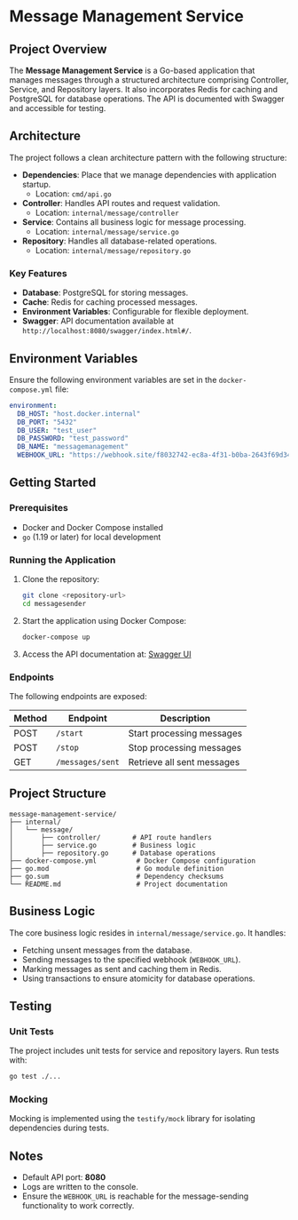# Message Management Service
 
## Project Overview
The **Message Management Service** is a Go-based application that manages messages through a structured architecture comprising Controller, Service, and Repository layers. It also incorporates Redis for caching and PostgreSQL for database operations. The API is documented with Swagger and accessible for testing.

## Architecture
The project follows a clean architecture pattern with the following structure:

- **Dependencies**: Place that we manage dependencies with application startup.
  - Location: `cmd/api.go`
- **Controller**: Handles API routes and request validation.
  - Location: `internal/message/controller`
- **Service**: Contains all business logic for message processing.
  - Location: `internal/message/service.go`
- **Repository**: Handles all database-related operations.
  - Location: `internal/message/repository.go`

### Key Features
- **Database**: PostgreSQL for storing messages.
- **Cache**: Redis for caching processed messages.
- **Environment Variables**: Configurable for flexible deployment.
- **Swagger**: API documentation available at `http://localhost:8080/swagger/index.html#/`.

## Environment Variables
Ensure the following environment variables are set in the `docker-compose.yml` file:

```yaml
environment:
  DB_HOST: "host.docker.internal"
  DB_PORT: "5432"
  DB_USER: "test_user"
  DB_PASSWORD: "test_password"
  DB_NAME: "messagemanagement"
  WEBHOOK_URL: "https://webhook.site/f8032742-ec8a-4f31-b0ba-2643f69d3432"
```

## Getting Started

### Prerequisites
- Docker and Docker Compose installed
- `go` (1.19 or later) for local development

### Running the Application

1. Clone the repository:
   ```bash
   git clone <repository-url>
   cd messagesender
   ```

2. Start the application using Docker Compose:
   ```bash
   docker-compose up 
   ```

3. Access the API documentation at:
   [Swagger UI](http://localhost:8080/swagger/index.html#/)

### Endpoints

The following endpoints are exposed:

| Method | Endpoint                 | Description                     |
|--------|--------------------------|---------------------------------|
| POST   | `/start`        | Start processing messages       |
| POST   | `/stop`         | Stop processing messages        |
| GET    | `/messages/sent`         | Retrieve all sent messages      |

## Project Structure
```
message-management-service/
├── internal/
│   └── message/
│       ├── controller/        # API route handlers
│       ├── service.go         # Business logic
│       ├── repository.go      # Database operations
├── docker-compose.yml          # Docker Compose configuration
├── go.mod                      # Go module definition
├── go.sum                      # Dependency checksums
└── README.md                   # Project documentation
```

## Business Logic
The core business logic resides in `internal/message/service.go`. It handles:
- Fetching unsent messages from the database.
- Sending messages to the specified webhook (`WEBHOOK_URL`).
- Marking messages as sent and caching them in Redis.
- Using transactions to ensure atomicity for database operations.

## Testing
### Unit Tests
The project includes unit tests for service and repository layers. Run tests with:
```bash
go test ./...
```

### Mocking
Mocking is implemented using the `testify/mock` library for isolating dependencies during tests.

## Notes
- Default API port: **8080**
- Logs are written to the console.
- Ensure the `WEBHOOK_URL` is reachable for the message-sending functionality to work correctly.


